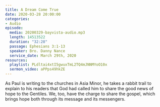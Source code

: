 ```yaml
---
title: A Dream Come True
date: 2020-03-28 20:00:00
categories:
- Audio
episode:
  media: 20200329-bayvista-audio.mp3
  length: 14513522
  duration: "32:28"
  passage: Ephesians 3:1-13
  speaker: Bro. Danny Nance
  service_date: March 29th, 2020
resources:
  playlist: PLdltai4xtI5gwuxTmL2TQ4mJNNMYoO10x
  sermon_video: aPPps49hkZE
---
```

As Paul is writing to the churches in Asia Minor, he takes a rabbit trail to explain to his readers that God had called him to share the good news of hope to the Gentiles. We, too, have the charge to share the gospel, which brings hope both through its message and its messengers.